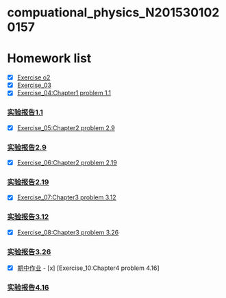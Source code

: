 # compuational_physics_N2015301020157
# Homework list
- [x]  [Exercise o2](https://github.com/XiaoxiaTao/compuational_physics_N2015301020157/blob/master/Exercise_02)
- [x] [Exercise_03](https://github.com/XiaoxiaTao/compuational_physics_N2015301020157/blob/master/Exercise_03.py)
- [x] [Exercise_04:Chapter1 problem 1.1](https://github.com/XiaoxiaTao/compuational_physics_N2015301020157/blob/master/Exercise_04:Chapter1%20problem%201.1.py)
### [实验报告1.1](https://www.zybuluo.com/Xiaoxia-/note/901840)
- [x] [Exercise_05:Chapter2 problem 2.9](https://github.com/XiaoxiaTao/compuational_physics_N2015301020157/blob/master/Exercise_05:Chapter2%20problem2.9.py)
### [实验报告2.9](https://www.zybuluo.com/Xiaoxia-/note/914566)
- [x] [Exercise_06:Chapter2 problem 2.19](https://github.com/XiaoxiaTao/compuational_physics_N2015301020157/blob/master/Exercise_06:Chapter2%20problem%202.19.py)
### [实验报告2.19](https://www.zybuluo.com/Xiaoxia-/note/921286)

- [x] [Exercise_07:Chapter3 problem 3.12](https://github.com/XiaoxiaTao/compuational_physics_N2015301020157/blob/master/Exercise_07:Chapter3%20problem%203.12%20%E5%AE%9E%E9%AA%8C%E6%8A%A5%E5%91%8A.py)
### [实验报告3.12](https://www.zybuluo.com/Xiaoxia-/note/932115)
- [x] [Exercise_08:Chapter3 problem 3.26](https://github.com/XiaoxiaTao/compuational_physics_N2015301020157/blob/master/Exercise_08:Chapter3%20problem%203.26.py)
### [实验报告3.26](https://www.zybuluo.com/Xiaoxia-/note/932113)
- [x] [期中作业](https://www.zybuluo.com/Xiaoxia-/note/932075)
- [x] [Exercise_10:Chapter4 problem 4.16]
### [实验报告4.16](https://www.zybuluo.com/Xiaoxia-/note/971314)
